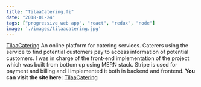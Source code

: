 ```yaml
---
title: "TilaaCatering.fi"
date: "2018-01-24"
tags: ["progressive web app", "react", "redux", "node"]
image: './images/tilaacatering.jpg'
---
```


[TilaaCatering] An online platform for catering services. Caterers using the service to find potential customers pay to access information of potential customers. I was in charge of the front-end implementation of the project which was built from bottom up using MERN stack. Stripe is used for payment and billing and I implemented it both in backend and frontend. **You can visit the site here:** [TilaaCatering]

<!--- reference links --->
[TilaaCatering]: <https://kilpailutacatering.fi>
